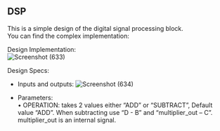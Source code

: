## DSP

This is a simple design of the digital signal processing block.                                                                                   
You can find the complex implementation: 

Design Implementation:                                                                                                                                                    
![Screenshot (633)](https://github.com/EngAhmed21/Sub-RTL-Projects/assets/90782588/a2ddc56b-ebc6-44cc-8125-dacf68a09e5d)

Design Specs:                 
- Inputs and outputs:
![Screenshot (634)](https://github.com/EngAhmed21/Sub-RTL-Projects/assets/90782588/e3c57f75-8901-4b19-8d98-9328d3c29f8c)

- Parameters:                                                                                                            
• OPERATION: takes 2 values either “ADD” or “SUBTRACT”, Default value “ADD”. When subtracting use “D - B” and “multiplier_out – C”. multiplier_out is an internal signal.

